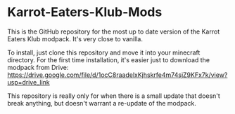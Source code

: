 # Karrot-Eaters-Klub-Mods
This is the GitHub repository for the most up to date version of the Karrot Eaters Klub modpack.
It's very close to vanilla.

To install, just clone this repository and move it into your minecraft directory.
For the first time installation, it's easier just to download the modpack from Drive:
https://drive.google.com/file/d/1ocC8raadelxKjhskrfe4m74sjZ9KFx7k/view?usp=drive_link

This repository is really only for when there is a small update that doesn't break anything, but doesn't warrant a re-update of the modpack.
